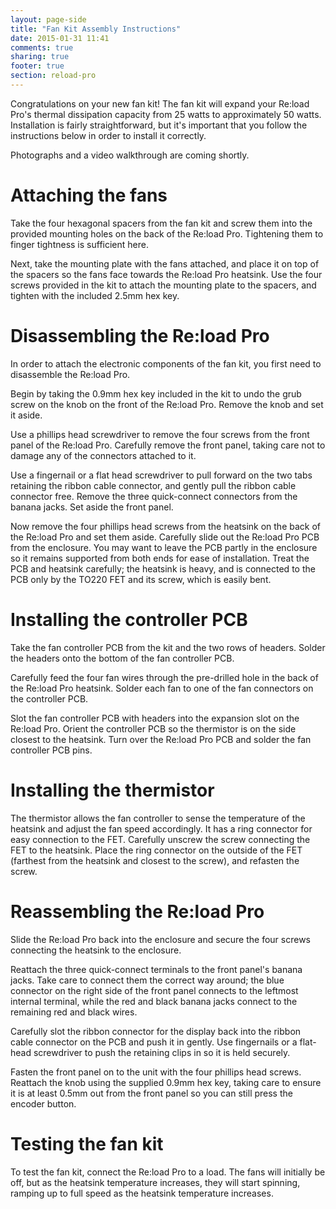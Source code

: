 ```yaml
---
layout: page-side
title: "Fan Kit Assembly Instructions"
date: 2015-01-31 11:41
comments: true
sharing: true
footer: true
section: reload-pro
---
```

Congratulations on your new fan kit! The fan kit will expand your Re:load Pro's thermal dissipation capacity from 25 watts to approximately 50 watts. Installation is fairly straightforward, but it's important that you follow the instructions below in order to install it correctly.

Photographs and a video walkthrough are coming shortly.

# Attaching the fans

Take the four hexagonal spacers from the fan kit and screw them into the provided mounting holes on the back of the Re:load Pro. Tightening them to finger tightness is sufficient here.

Next, take the mounting plate with the fans attached, and place it on top of the spacers so the fans face towards the Re:load Pro heatsink. Use the four screws provided in the kit to attach the mounting plate to the spacers, and tighten with the included 2.5mm hex key.

# Disassembling the Re:load Pro

In order to attach the electronic components of the fan kit, you first need to disassemble the Re:load Pro.

Begin by taking the 0.9mm hex key included in the kit to undo the grub screw on the knob on the front of the Re:load Pro. Remove the knob and set it aside.

Use a phillips head screwdriver to remove the four screws from the front panel of the Re:load Pro. Carefully remove the front panel, taking care not to damage any of the connectors attached to it.

Use a fingernail or a flat head screwdriver to pull forward on the two tabs retaining the ribbon cable connector, and gently pull the ribbon cable connector free. Remove the three quick-connect connectors from the banana jacks. Set aside the front panel.

Now remove the four phillips head screws from the heatsink on the back of the Re:load Pro and set them aside. Carefully slide out the Re:load Pro PCB from the enclosure. You may want to leave the PCB partly in the enclosure so it remains supported from both ends for ease of installation. Treat the PCB and heatsink carefully; the heatsink is heavy, and is connected to the PCB only by the TO220 FET and its screw, which is easily bent.

# Installing the controller PCB

Take the fan controller PCB from the kit and the two rows of headers. Solder the headers onto the bottom of the fan controller PCB.

Carefully feed the four fan wires through the pre-drilled hole in the back of the Re:load Pro heatsink. Solder each fan to one of the fan connectors on the controller PCB.

Slot the fan controller PCB with headers into the expansion slot on the Re:load Pro. Orient the controller PCB so the thermistor is on the side closest to the heatsink. Turn over the Re:load Pro PCB and solder the fan controller PCB pins.

# Installing the thermistor

The thermistor allows the fan controller to sense the temperature of the heatsink and adjust the fan speed accordingly. It has a ring connector for easy connection to the FET. Carefully unscrew the screw connecting the FET to the heatsink. Place the ring connector on the outside of the FET (farthest from the heatsink and closest to the screw), and refasten the screw.

# Reassembling the Re:load Pro

Slide the Re:load Pro back into the enclosure and secure the four screws connecting the heatsink to the enclosure.

Reattach the three quick-connect terminals to the front panel's banana jacks. Take care to connect them the correct way around; the blue connector on the right side of the front panel connects to the leftmost internal terminal, while the red and black banana jacks connect to the remaining red and black wires.

Carefully slot the ribbon connector for the display back into the ribbon cable connector on the PCB and push it in gently. Use fingernails or a flat-head screwdriver to push the retaining clips in so it is held securely.

Fasten the front panel on to the unit with the four phillips head screws. Reattach the knob using the supplied 0.9mm hex key, taking care to ensure it is at least 0.5mm out from the front panel so you can still press the encoder button.

# Testing the fan kit

To test the fan kit, connect the Re:load Pro to a load. The fans will initially be off, but as the heatsink temperature increases, they will start spinning, ramping up to full speed as the heatsink temperature increases.
